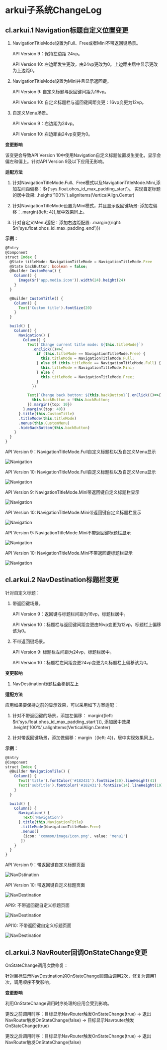# arkui子系统ChangeLog

## cl.arkui.1 Navigation标题自定义位置变更

1. NavigationTitleMode设置为Full、Free或者Mini不带返回键场景。

   API Version 9：保持左边距 24vp。

   API Version 10: 左边距发生更改，由24vp更改为0。上边距由居中显示更改为上边距0。

2. NavigationTitleMode设置为Mini并且显示返回键。

   API Version 9: 自定义标题与返回键间距为16vp。

   API Version 10: 自定义标题栏与返回键间距变更：16vp变更为12vp。

3. 自定义Menu场景。

   API Version 9：右边距为24vp。

   API Version 10: 右边距由24vp变更为0。

**变更影响**

该变更会导致API Version 10中使用Navigation自定义标题位置发生变化，显示会偏左和偏上。针对API Version 9及以下应用无影响。

**适配方法**

1. 针对NavigationTitleMode.Full、Free模式以及NavigationTitleMode.Mini,添加左间距偏移：$r('sys.float.ohos_id_max_padding_start')。
实现自定标题的居中效果: .height('100%').alignItems(VerticalAlign.Center)

2. 针对NavigationTitleMode设置为Mini模式，并且显示返回键场景: 添加左偏移：.margin({left: 4}),居中效果同上。

3. 针对自定义Menu适配：添加右边距配置: .margin({right: $r('sys.float.ohos_id_max_padding_end')})


**示例：**
```ts
@Entry
@Component
struct Index {
  @State titleMode: NavigationTitleMode = NavigationTitleMode.Free
  @State backButton: boolean = false;
  @Builder CustomMenu() {
    Column() {
      Image($r('app.media.icon')).width(24).height(24)
    }
  }

  @Builder CustomTitle() {
    Column() {
      Text('Custom title').fontSize(20)
    }
  }

  build() {
    Column() {
      Navigation() {
        Column() {
          Text(`Change current title mode: ${this.titleMode}`)
            .onClick(()=>{
              if (this.titleMode == NavigationTitleMode.Free) {
                this.titleMode = NavigationTitleMode.Full;
              } else if (this.titleMode == NavigationTitleMode.Full) {
                this.titleMode = NavigationTitleMode.Mini;
              } else {
                this.titleMode = NavigationTitleMode.Free;
              }
            })

          Text(`Change back button: ${this.backButton}`).onClick(()=>{
            this.backButton = !this.backButton;
          }).margin({top: 10})
        }.margin({top: 40})
      }.title(this.CustomTitle)
      .titleMode(this.titleMode)
      .menus(this.CustomMenu)
      .hideBackButton(this.backButton)
    }
  }
}
```
API Version 9：NavigationTitleMode.Full自定义标题栏以及自定义Menu显示

![Navigation](figures/navigation_full_title_sdk9.png)

API Version 10: NavigationTitleMode.Full自定义标题栏以及自定义Menu显示

![Navigation](figures/navigation_full_title_sdk10.png)

API Version 9: NavigationTitleMode.Mini带返回键自定义标题栏显示

![Navigation](figures/navigation_mini_title_sdk9.png)

API Version 10: NavigationTitleMode.Mini带返回键自定义标题栏显示

![Navigation](figures/navigation_mini_title_sdk10.png)

API Version 9: NavigationTitleMode.Mini不带返回键标题栏显示

![Navigation](figures/navigation_mini_title_no_back_sdk9.png)

API Version 10: NavigationTitleMode.Mini不带返回键标题栏显示

![Navigation](figures/navigation_mini_title_no_back_sdk10.png)

## cl.arkui.2 NavDestination标题栏变更

针对自定义标题：

1. 带返回键场景。

   API Version 9：返回键与标题栏间距为16vp，标题栏居中。

   API Version 10：标题栏与返回键间距变更由16vp变更为12vp，标题栏上偏移该为0。

2. 不带返回键场景。

   API Version 9: 标题栏左间距为24vp，标题栏居中。

   API Version 10：标题栏左间距变更24vp变更为0,标题栏上偏移该为0。

**变更影响**
1. NavDestination标题栏会移到左上

**适配方法**

应用如果要保持之前的显示效果，可以采用如下方案适配：

1. 针对不带返回键的场景，添加左偏移： margin({left: $r('sys.float.ohos_id_max_padding_start')}),
添加居中效果 .height('100%').alignItems(VerticalAlign.Center)

2. 针对带返回键场景，添加做偏移：margin（{left: 4})，居中实现效果同上。

**示例：**
```ts
@Entry
@Component
struct Index {
  @Builder NavigationTile() {
    Column() {
      Text('title').fontColor('#182431').fontSize(30).lineHeight(41)
      Text('subTitle').fontColor('#182431').fontSize(14).lineHeight(19).margin(top:2, bottom: 20)
    }
  }

  build() {
    Column() {
      Navigation() {
        Text('Navigation')
      }.title(this.NavigationTitle)
       .titleMode(NavigationTitleMode.Free)
       .menus([
        {icon: 'common/image/icon.png', value: 'menu1'}
       ])
    }
  }
}
```

API Version 9：带返回键自定义标题页面

![NavDstination](figures/navdestination_back_sdk9.png)

API Version 10: 带返回键自定义标题页面

![NavDestination](figures/navdestination_back_sdk10.png)

API9: 不带返回键自定义标题页面

![NavDestination](figures/navdestination_no_back_sdk9.png)

API10: 不带返回键自定义标题页面

![NavDestination](figures/navdestination_no_back_sdk10.png)

## cl.arkui.3 NavRouter回调OnStateChange变更

OnStateChange调用次数修复：

针对目标显示NavDestination的OnStateChange回调由调用2次，修复为调用1次，调用顺序不受影响。

**变更影响**

利用OnStateChange调用时序处理的应用会受到影响。

   更改之前调用时序：目标显示NavRouter触发OnStateChange(true) -> 退出NavRouter触发OnStateChange(false) -> 目标显示Navrouter触发OnStateChange(true)

   更改之后调用时序：目标显示NavRouter触发OnStateChange(true) -> 退出NavRouter触发OnStateChange(false)